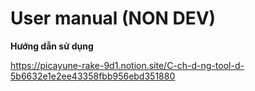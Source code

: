 # User manual (NON DEV)

**Hướng dẫn sử dụng**

https://picayune-rake-9d1.notion.site/C-ch-d-ng-tool-d-5b6632e1e2ee43358fbb956ebd351880
